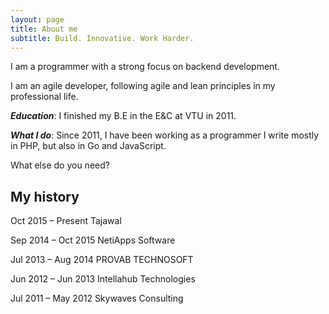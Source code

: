 ```yaml
---
layout: page
title: About me
subtitle: Build. Innovative. Work Harder.
---
```


I am a programmer with a strong focus on backend development. 

I am an agile developer, following agile and lean principles in my professional life.

***Education***: I finished my B.E in the E&C at VTU in 2011.

***What I do***: Since 2011, I have been working as a programmer I write mostly in PHP, but also in Go and JavaScript.

What else do you need?

## My history

Oct 2015 – Present  Tajawal

Sep 2014 – Oct 2015 NetiApps Software

Jul 2013 – Aug 2014 PROVAB TECHNOSOFT

Jun 2012 – Jun 2013 Intellahub Technologies

Jul 2011 – May 2012 Skywaves Consulting 